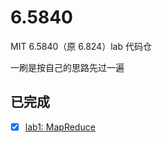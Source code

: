 # 6.5840
MIT 6.5840（原 6.824）lab 代码仓

一刷是按自己的思路先过一遍

## 已完成

- [x] [lab1: MapReduce](doc/lab1-MapReduce/2023-12-10_MIT-6.5840-lab1.md)
